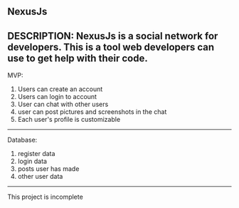 NexusJs
--------------------

DESCRIPTION:
NexusJs is a social network for developers. This is a tool web developers can use to get help with their code.
-----------------------
MVP:
1. Users can create an account
2. Users can login to account
3. User can chat with other users
4. user can post pictures and screenshots in the chat
5. Each user's profile is customizable
-------------------------------------
Database:

1. register data
2. login data
3. posts user has made
4. other user data

----------------
This project is incomplete
